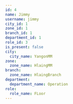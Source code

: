 ```yaml
---
id: 4
name: Jimmy
username: jimmy
city_id: 1
zone_id: 1
branch_id: 1
department_id: 1
role_id: 3
is_present: false
city:
  city_name: YangonMM
zone:
  zone_name: HlaingMM
branch:
  zone_name: HlaingBranch
department:
  department_name: Operation
role:
  role_name: FLoor
---
```

